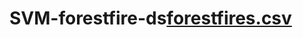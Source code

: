 # SVM-forestfire-ds[forestfires.csv](https://github.com/dipak3031/SVM-forestfire-ds/files/10424074/forestfires.csv)
